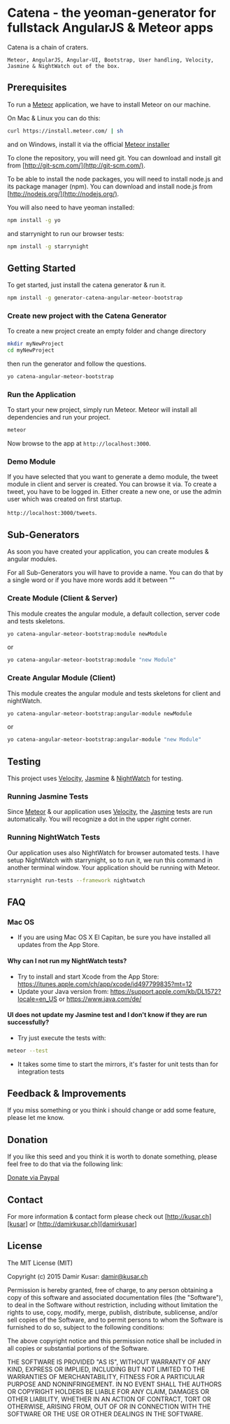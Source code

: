 # Catena - the yeoman-generator for fullstack AngularJS & Meteor apps

Catena is a chain of craters.

`Meteor, AngularJS, Angular-UI, Bootstrap, User handling, Velocity, Jasmine & NightWatch out of the box.`

## Prerequisites

To run a [Meteor][meteor] application, we have to install Meteor on our machine.

On Mac & Linux you can do this:
```bash
curl https://install.meteor.com/ | sh
```

and on Windows, install it via the official [Meteor installer][meteorinstaller]


To clone the repository, you will need git. You can download and install git from [http://git-scm.com/](http://git-scm.com/).

To be able to install the node packages, you will need to install node.js and its package manager (npm).
You can download and install node.js from [http://nodejs.org/](http://nodejs.org/).

You will also need to have yeoman installed:

```bash
npm install -g yo
```

and starrynight to run our browser tests:

```bash
npm install -g starrynight
```

## Getting Started

To get started, just install the catena generator & run it.

```bash
npm install -g generator-catena-angular-meteor-bootstrap
```

### Create new project with the Catena Generator

To create a new project create an empty folder and change directory

```bash
mkdir myNewProject
cd myNewProject
```

then run the generator and follow the questions.

```bash
yo catena-angular-meteor-bootstrap
```

### Run the Application

To start your new project, simply run Meteor. Meteor will install all dependencies and run your project.

```bash
meteor
```

Now browse to the app at `http://localhost:3000`.

### Demo Module

If you have selected that you want to generate a demo module, the tweet module in client and server is created. You can browse it via. To create a tweet, you have to be logged in. Either create a new one, or use the admin user which was created on first startup.

`http://localhost:3000/tweets`.

## Sub-Generators

As soon you have created your application, you can create modules & angular modules.

For all Sub-Generators you will have to provide a name.
You can do that by a single word or if you have more words add it between ""

### Create Module (Client & Server)

This module creates the angular module, a default collection, server code and tests skeletons.

```bash
yo catena-angular-meteor-bootstrap:module newModule
```

or

```bash
yo catena-angular-meteor-bootstrap:module "new Module"
```

### Create Angular Module (Client)

This module creates the angular module and tests skeletons for client and nightWatch.

```bash
yo catena-angular-meteor-bootstrap:angular-module newModule
```

or

```bash
yo catena-angular-meteor-bootstrap:angular-module "new Module"
```

## Testing

This project uses [Velocity][velocity], [Jasmine][jasmine] & [NightWatch][nightWatch] for testing.

### Running Jasmine Tests

Since [Meteor][meteor] & our application uses [Velocity][velocity], the [Jasmine][jasmine] tests are run automatically. You will recognize a dot in the upper right corner.

### Running NightWatch Tests

Our application uses also NightWatch for browser automated tests. I have setup NightWatch with starrynight, so to run it, we run this command in another terminal window. Your application should be running with Meteor.

```bash
starrynight run-tests --framework nightwatch
```

## FAQ

### Mac OS
- If you are using Mac OS X El Capitan, be sure you have installed all updates from the App Store.

#### Why can I not run my NightWatch tests?
- Try to install and start Xcode from the App Store: https://itunes.apple.com/ch/app/xcode/id497799835?mt=12
- Update your Java version from: https://support.apple.com/kb/DL1572?locale=en_US or https://www.java.com/de/

#### UI does not update my Jasmine test and I don't know if they are run successfully?
- Try just execute the tests with:
```bash
meteor --test
```
- It takes some time to start the mirrors, it's faster for unit tests than for integration tests

## Feedback & Improvements

If you miss something or you think i should change or add some feature, please let me know.

## Donation

If you like this seed and you think it is worth to donate something, please feel free to do that via the following link:

[Donate via Paypal][donate]

## Contact

For more information & contact form please check out [http://kusar.ch][kusar] or [http://damirkusar.ch][damirkusar]

## License
The MIT License (MIT)

Copyright (c) 2015 Damir Kusar: damir@kusar.ch

Permission is hereby granted, free of charge, to any person obtaining a copy
of this software and associated documentation files (the "Software"), to deal
in the Software without restriction, including without limitation the rights
to use, copy, modify, merge, publish, distribute, sublicense, and/or sell
copies of the Software, and to permit persons to whom the Software is
furnished to do so, subject to the following conditions:

The above copyright notice and this permission notice shall be included in
all copies or substantial portions of the Software.

THE SOFTWARE IS PROVIDED "AS IS", WITHOUT WARRANTY OF ANY KIND, EXPRESS OR
IMPLIED, INCLUDING BUT NOT LIMITED TO THE WARRANTIES OF MERCHANTABILITY,
FITNESS FOR A PARTICULAR PURPOSE AND NONINFRINGEMENT. IN NO EVENT SHALL THE
AUTHORS OR COPYRIGHT HOLDERS BE LIABLE FOR ANY CLAIM, DAMAGES OR OTHER
LIABILITY, WHETHER IN AN ACTION OF CONTRACT, TORT OR OTHERWISE, ARISING FROM,
OUT OF OR IN CONNECTION WITH THE SOFTWARE OR THE USE OR OTHER DEALINGS IN
THE SOFTWARE.





[git]: http://git-scm.com/
[bower]: http://bower.io
[npm]: https://www.npmjs.org/
[node]: http://nodejs.org
[protractor]: https://github.com/angular/protractor
[jasmine]: http://jasmine.github.io
[velocity]: https://velocity.readme.io
[nightWatch]: http://nightwatchjs.org
[meteor]: https://www.meteor.com
[meteorinstaller]: https://install.meteor.com/windows
[donate]: https://www.paypal.com/cgi-bin/webscr?cmd=_donations&business=damir%40kusar%2ech&lc=US&item_name=Damir%20Kusar&currency_code=USD&bn=PP-DonationsBF%3abtn_donate_LG%2egif%3aNonHosted
[kusar]: http://kusar.ch/
[damirkusar]: http://damirkusar.ch/
